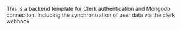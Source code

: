 This is a backend template for Clerk authentication and Mongodb connection. Including the synchronization of user data via the clerk webhook
